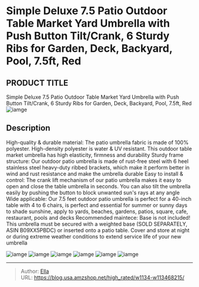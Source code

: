 # Simple Deluxe 7.5 Patio Outdoor Table Market Yard Umbrella with Push Button Tilt/Crank, 6 Sturdy Ribs for Garden, Deck, Backyard, Pool, 7.5ft, Red


## PRODUCT TITLE 

Simple Deluxe 7.5 Patio Outdoor Table Market Yard Umbrella with Push Button Tilt/Crank, 6 Sturdy Ribs for Garden, Deck, Backyard, Pool, 7.5ft, Red
![iamge](https://b2bfiles1.gigab2b.cn/image/wkseller/11829/20221205_9458f7acb1de8dce3dcd40602d0cc268.jpg)

## Description

High-quality &amp; durable material:  The patio umbrella fabric is made of 100% polyester. High-density polyester is water &amp; UV resistant. This outdoor table market umbrella has high elasticity, firmness and durability
Sturdy frame structure:  Our outdoor patio umbrella is made of rust-free steel with 6 heel stainless steel heavy-duty ribbed brackets, which make it perform better in wind and rust resistance and make the umbrella durable
Easy to install &amp; control:  The crank lift mechanism of our patio umbrella makes it easy to open and close the table umbrella in seconds. You can also tilt the umbrella easily by pushing the button to block unwanted sun&#39;s rays at any angle
Wide applicable:  Our 7.5 feet outdoor patio umbrella is perfect for a 40-inch table with 4 to 6 chairs, is perfect and essential for summer or sunny days to shade sunshine, apply to yards, beaches, gardens, patios, square, cafe, restaurant, pools and decks
Recommended maintece:  Base is not included! This umbrella must be secured with a weighted base (SOLD SEPARATELY, ASIN B09XX5PBDC) or inserted onto a patio table. Cover and store at night or during extreme weather conditions to extend service life of your new umbrella






![iamge](https://b2bfiles1.gigab2b.cn/image/wkseller/11829/20221205_eb285dba8a28a69f2a6229d19520b5fa.jpg)
![iamge](https://b2bfiles1.gigab2b.cn/image/wkseller/11829/20221205_0c5981f137f32750ad27e4d0b59dac88.jpg)
![iamge](https://b2bfiles1.gigab2b.cn/image/wkseller/11829/20221205_5af1e43c42f2019027bfb94422740341.jpg)
![iamge](https://b2bfiles1.gigab2b.cn/image/wkseller/11829/20221205_6f8af18a665264fac7052549b944db29.jpg)
![iamge](https://b2bfiles1.gigab2b.cn/image/wkseller/11829/20221205_ca659204334ab4dd5690fc63a0a77dc1.jpg)
![iamge](https://b2bfiles1.gigab2b.cn/image/wkseller/11829/20221205_a6aa7988999edce4bce00387983ee565.jpg)


---

> Author: [Ella](https://blog.usa.amzshop.net/)  
> URL: https://blog.usa.amzshop.net/high_rated/w1134-w113468215/  

